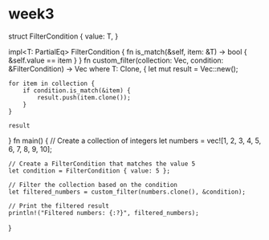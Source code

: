 # week3
struct FilterCondition<T> {
    value: T,
}

impl<T: PartialEq> FilterCondition<T> {
    fn is_match(&self, item: &T) -> bool {
        &self.value == item
    }
}
fn custom_filter<T>(collection: Vec<T>, condition: &FilterCondition<T>) -> Vec<T>
where
    T: Clone,
{
    let mut result = Vec::new();

    for item in collection {
        if condition.is_match(&item) {
            result.push(item.clone());
        }
    }

    result
}
fn main() {
    // Create a collection of integers
    let numbers = vec![1, 2, 3, 4, 5, 6, 7, 8, 9, 10];

    // Create a FilterCondition that matches the value 5
    let condition = FilterCondition { value: 5 };

    // Filter the collection based on the condition
    let filtered_numbers = custom_filter(numbers.clone(), &condition);

    // Print the filtered result
    println!("Filtered numbers: {:?}", filtered_numbers);
}
